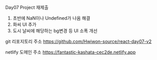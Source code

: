 Day07 Project 재제출

1. 초반에 NaN이나 Undefined가 나옴 해결
2. 화씨 UI 추가
3. 도시 날씨에 해당하는 bg변경 등 UI 소폭 개선

git 리포지토리 주소
https://github.com/Hwiwon-source/react-day07-v2

netlify 도메인 주소
https://fantastic-kashata-cec2de.netlify.app
